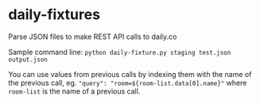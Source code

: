 # daily-fixtures
Parse JSON files to make REST API calls to daily.co

Sample command line:
`python daily-fixture.py staging test.json output.json`

You can use values from previous calls by indexing them with the name of the previous call, eg.
`"query": "room=${room-list.data[0].name}"`
where `room-list` is the name of a previous call.
